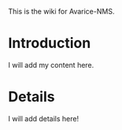 This is the wiki for Avarice-NMS.

# Introduction #

I will add my content here.


# Details #

I will add details here!